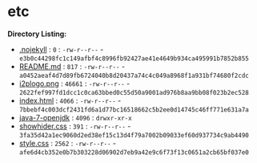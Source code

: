 etc
===

**Directory Listing:**

 - [.nojekyll](.nojekyll) : `0` : `-rw-r--r--` - `e3b0c44298fc1c149afbf4c8996fb92427ae41e4649b934ca495991b7852b855`
 - [README.md](README.md) : `817` : `-rw-r--r--` - `a0452aeaf4d7d89fb6724040b8d20437a74c4c049a8968f1a931bf74680f2cdc`
 - [i2plogo.png](i2plogo.png) : `46661` : `-rw-r--r--` - `2622fef997fd1dcc1c0ca63bbed0c55d50a9001ad976b8aa9bb08f023b2ec528`
 - [index.html](index.html) : `4066` : `-rw-r--r--` - `7bbebf4c003dcf2431fd6a1d77bc16518662c5b2ee0d14745c46ff771e631a7a`
 - [java-7-openjdk](java-7-openjdk) : `4096` : `drwxr-xr-x`
 - [showhider.css](showhider.css) : `391` : `-rw-r--r--` - `3fa35d42a1ec9060d2ed38ef15c13d4f79a7002b09033ef60d937734c9ab4490`
 - [style.css](style.css) : `2562` : `-rw-r--r--` - `afe6d4cb352e0b7b303228d06902d7eb9a42e9c6f73f13c0651a2cb65bf037e0`
